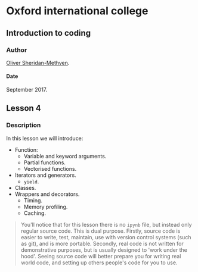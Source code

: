 # Oxford international college

## Introduction to coding 

### Author

[Oliver Sheridan-Methven](mailto:oliver.sheridan-methven@maths.ox.ac.uk).
#### Date

September 2017.

## Lesson 4

### Description

In this lesson we will introduce:

 * Function:
    - Variable and keyword arguments.
    - Partial functions. 
    - Vectorised functions.
 * Iterators and generators. 
    - `yield`.
 * Classes.
 * Wrappers and decorators.
    - Timing.
    - Memory profiling.
    - Caching.

> You'll notice that for this lesson there is no `ipynb` file, 
but instead only regular source code. This is dual purpose. Firstly,
source code is easier to write, test, maintain, use with 
version control systems (such as git), and is more portable.
Secondly, real code is not written for demonstrative purposes, but 
is usually designed to 'work under the hood'. Seeing source code
will better prepare you for writing real world code, and setting up 
others people's code for you to use. 